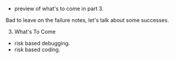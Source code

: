 
- preview of what's to come in part 3.  


Bad to leave on the failure notes, let's talk about some successes.


3.  What's To Come
  - risk based debugging.
  - risk based coding.